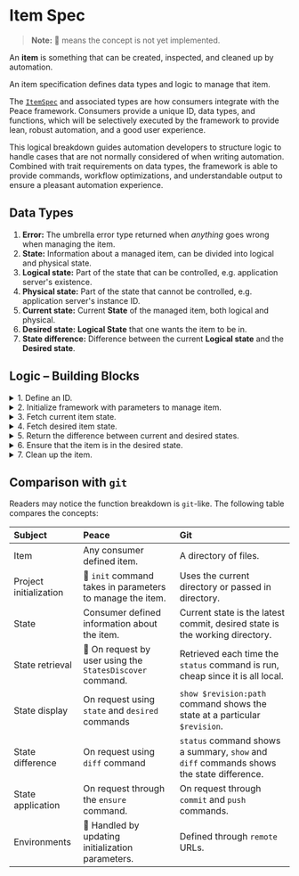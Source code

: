 # Item Spec

> **Note:** 🚧 means the concept is not yet implemented.

An **item** is something that can be created, inspected, and cleaned up by automation.

An item specification defines data types and logic to manage that item.

The [`ItemSpec`][`ItemSpec`] and associated types are how consumers integrate with the Peace framework. Consumers provide a unique ID, data types, and functions, which will be selectively executed by the framework to provide lean, robust automation, and a good user experience.

This logical breakdown guides automation developers to structure logic to handle cases that are not normally considered of when writing automation. Combined with trait requirements on data types, the framework is able to provide commands, workflow optimizations, and understandable output to ensure a pleasant automation experience.


## Data Types

1. **Error:** The umbrella error type returned when *anything* goes wrong when managing the item.
2. **State:** Information about a managed item, can be divided into logical and physical state.
3. **Logical state:** Part of the state that can be controlled, e.g. application server's existence.
4. **Physical state:** Part of the state that cannot be controlled, e.g. application server's instance ID.
5. **Current state:** Current **State** of the managed item, both logical and physical.
6. **Desired state:** **Logical State** that one wants the item to be in.
7. **State difference:** Difference between the current **Logical state** and the **Desired state**.


## Logic &ndash; Building Blocks

<details>
<summary>1. Define an ID.</summary>
<div>

`ItemSpec::id`

Provide the framework with a unique ID for this item.

These are intended to be safe to use as file names, as well as avoid surprises, and so have been limited to alphanumeric characters and underscores, and cannot begin with a number. This is validated at compile time by using the `item_spec_id!("..")` macro.

The examples in the `peace` repository will use `snake_case`, but the rules are flexible enough to accept `PascalCase` or `camelCase` if that is preferred.

### Examples

* Item spec that manages a file download: `"download"`.
* Item spec that manages a server: `"server_existence"`.

</div>
</details>

<details>
<summary>2. Initialize framework with parameters to manage item.</summary>
<div>

`ItemSpec::setup`

*🚧 parameters are passed in for each command*

<!-- We should take in a serializable type for initialization. Serializable because it will allow the item to be initialized on a separate host. -->

Provide the framework with enough information to begin managing the item.

This function also instantiates the data types referenced by this `ItemSpec` into the `Resources` map.

### Examples

* Item spec that manages a file download:

	Required parameters are the URL to download from, and the destination file path.

* Item spec that manages a server:

	Required parameters are the base image ID to launch the server with, and hardware specs.

</div>
</details>

<details>
<summary>3. Fetch current item state.</summary>
<div>

`ItemSpec::StateCurrentFn`

This may not necessarily be a cheap operation, for example if it needs to make web requests that take seconds to complete.

### Examples

* Item spec that manages a file download:

	Current state is checking a file's existence and contents.

* Item spec that manages a server:

	Current state is checking a server's existence and its base image ID.

</div>
</details>

<details>
<summary>4. Fetch desired item state.</summary>
<div>

`ItemSpec::StateDesiredFn`

This may not necessarily be a cheap operation, for example if it needs to make web requests that take seconds to complete.

### Examples

* Item spec that manages a file download:

	Desired state is file metadata retrieved from a remote server.

* Item spec that manages a server:

	Desired state is one server exists with the specified the base image ID.

</div>
</details>

<details>
<summary>5. Return the difference between current and desired states.</summary>
<div>

`ItemSpec::StateDiffFnSpec`

It is important that both the `from` and `to` are shown for values that have changed, and values that have not changed or are not relevant, are not returned.

### Examples

* Item spec that manages a file download:

	State difference is a change from a file that does not exist, to a file with contents `"abc"`.

* Item spec that manages a server:

	State difference is a change from a non-existent server, to a server exists with the specified the base image ID.

</div>
</details>

<details>
<summary>6. Ensure that the item is in the desired state.</summary>
<div>

Transforms the current state to the desired state.

1. `check`: Returns whether `exec` needs to be run to transform the current state into the desired state.
2. `exec`: Actual logic to transform the current state to the desired state.
3. `exec_dry`: Dry-run transform of the current state to the desired state.

	Like `exec`, but all interactions with external services, or writes to the file system should be substituted with mocks.

</div>
</details>

<details>
<summary>7. Clean up the item.</summary>
<div>

Cleans up the item from existence.

1. `check`: Returns whether `exec` needs to be run to clean up the item.
2. `exec`: Actual logic to clean up the item.
3. `exec_dry`: Dry-run clean up of the item.

</div>
</details>


## Comparison with `git`

Readers may notice the function breakdown is `git`-like. The following table compares the concepts:

| Subject                | Peace                                                    | Git                                                                                      |
|:-----------------------|:---------------------------------------------------------|:-----------------------------------------------------------------------------------------|
| Item                   | Any consumer defined item.                               | A directory of files.                                                                    |
| Project initialization | 🚧 `init` command takes in parameters to manage the item. | Uses the current directory or passed in directory.                                       |
| State                  | Consumer defined information about the item.             | Current state is the latest commit, desired state is the working directory.              |
| State retrieval        | 🚧 On request by user using the `StatesDiscover` command. | Retrieved each time the `status` command is run, cheap since it is all local.            |
| State display          | On request using `state` and `desired` commands          | `show $revision:path` command shows the state at a particular `$revision`.               |
| State difference       | On request using `diff` command                          | `status` command shows a summary, `show` and `diff` commands shows the state difference. |
| State application      | On request through the `ensure` command.                 | On request through `commit` and `push` commands.                                         |
| Environments           | 🚧 Handled by updating initialization parameters.         | Defined through `remote` URLs.                                                           |



[`ItemSpec`]: https://docs.rs/peace_cfg/latest/peace_cfg/trait.ItemSpec.html
